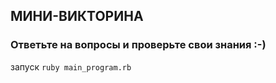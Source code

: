 ## МИНИ-ВИКТОРИНА
### Ответьте на вопросы и проверьте свои знания :-)
 
запуск `ruby main_program.rb`
